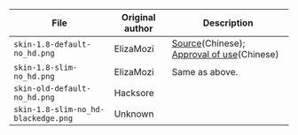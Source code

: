 |File|Original author|Description|
|----|---------------|-----------|
|`skin-1.8-default-no_hd.png`|ElizaMozi|[Source](http://www.mcbbs.net/thread-705557-1-1.html)(Chinese); [Approval of use](http://www.mcbbs.net/forum.php?mod=viewthread&tid=705557&page=50#pid12693907)(Chinese)|
|`skin-1.8-slim-no_hd.png`   |ElizaMozi|Same as above.|
|`skin-old-default-no_hd.png`|Hacksore ||
|`skin-1.8-slim-no_hd-blackedge.png`|Unknown||
